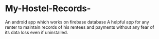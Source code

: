 # My-Hostel-Records-
An android app which works on firebase database
A helpful app for any renter to maintain records of his rentees and payments without any fear of its data loss even if uninstalled.
